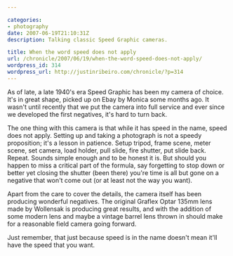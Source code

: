 ```yaml
---

categories:
- photography
date: 2007-06-19T21:10:31Z
description: Talking classic Speed Graphic cameras.

title: When the word speed does not apply
url: /chronicle/2007/06/19/when-the-word-speed-does-not-apply/
wordpress_id: 314
wordpress_url: http://justinribeiro.com/chronicle/?p=314
---
```


As of late, a late 1940's era Speed Graphic has been my camera of choice.  It's in great shape, picked up on Ebay by Monica some months ago.  It wasn't until recently that we put the camera into full service and ever since we developed the first negatives, it's hard to turn back.


The one thing with this camera is that while it has speed in the name, speed does not apply.  Setting up and taking a photograph is not a speedy proposition; it's a lesson in patience.  Setup tripod, frame scene, meter scene, set camera, load holder, pull slide, fire shutter, put slide back.  Repeat.  Sounds simple enough and to be honest it is.  But should you happen to miss a critical part of the formula, say forgetting to stop down or better yet closing the shutter (been there) you're time is all but gone on a negative that won't come out (or at least not the way you want).


Apart from the care to cover the details, the camera itself has been producing wonderful negatives.  The original Graflex Optar 135mm lens made by Wollensak is producing great results, and with the addition of some modern lens and maybe a vintage barrel lens thrown in should make for a reasonable field camera going forward.


Just remember, that just because speed is in the name doesn't mean it'll have the speed that you want.


